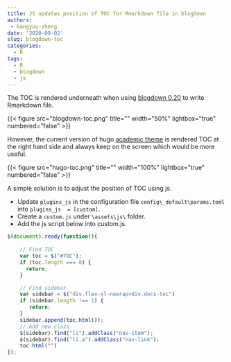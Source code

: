 ```yaml
---
title: JS updates position of TOC for Rmarkdown file in blogdown
authors: 
 - bangyou-zheng
date: '2020-09-02'
slug: blogdown-toc
categories:
  - R
tags:
  - R
  - blogdown
  - js
---
```


The TOC is rendered underneath when using [blogdown 0.20](https://cran.r-project.org/web/packages/blogdown/index.html) to write Rmarkdown file.

{{< figure src="blogdown-toc.png" title="" width="50%" lightbox="true" numbered="false" >}}

However, the current version of hugo [academic theme](https://github.com/gcushen/hugo-academic/tree/6f36c1624c2f63333a2d912963fa13f91e78782b) is rendered TOC at the right hand side and always keep on the screen which would be more useful. 

{{< figure src="hugo-toc.png" title="" width="100%" lightbox="true" numbered="false" >}}

A simple solution is to adjust the position of TOC using js.

* Update `plugins_js` in the configuration file `config\_default\params.toml` into `plugins_js  = [custom]`.
* Create a `custom.js` under `\assets\js\` folder. 
* Add the js script below into custom.js.


```js
$(document).ready(function(){
	
	// Find TOC
	var toc = $("#TOC");
	if (toc.length === 0) {
	  return;
	}

	// Find sidebar
	var sidebar = $("div.flex-xl-nowrap>div.docs-toc")
	if (sidebar.length !== 1) {
	   return;
	}
	sidebar.append(toc.html());
	// Add new class
	$(sidebar).find("li").addClass("nav-item");
	$(sidebar).find("li.a").addClass("nav-link");
	toc.html("")
});
```

